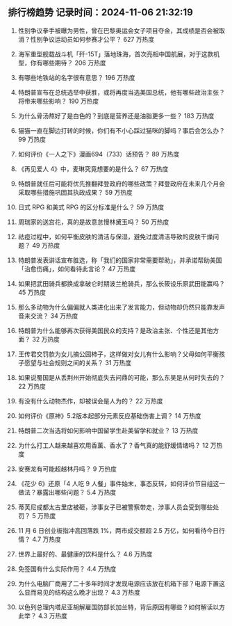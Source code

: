 
## 排行榜趋势 记录时间：2024-11-06 21:32:19
  
  1. 性别争议拳手被曝为男性，曾在巴黎奥运会女子项目夺金，其成绩是否会被取消？性别争议运动员如何参赛才公平？ 627 万热度
    
  2. 海军重型舰载战斗机「歼-15T」落地珠海，首次亮相中国航展，对于这款机型，你有哪些期待？ 206 万热度
    
  3. 有哪些地铁站的名字很有意思？ 196 万热度
    
  4. 特朗普宣布在总统选举中获胜，或将再度当选美国总统，他有哪些政治主张？将带来哪些影响？ 190 万热度
    
  5. 为什么骨汤熬好了是白色的？到底是营养还是油脂更多一些？ 183 万热度
    
  6. 猫猫一直在脚边打转的时候，你们有不小心踩过猫咪的脚吗？事后会怎么办？ 99 万热度
    
  7. 如何评价《一人之下》漫画694（733）话预告？ 89 万热度
    
  8. 《再见爱人 4》中，麦琳究竟想要的是什么？ 67 万热度
    
  9. 特朗普就任后可能将优先推翻拜登政府的哪些政策？拜登政府在未来几个月会采取哪些措施巩固其执政成果？ 59 万热度
    
  10. 日式 RPG 和美式 RPG 的区分标准是什么？ 59 万热度
    
  11. 周瑞家的送宫花，真的是故意怠慢林黛玉吗？ 50 万热度
    
  12. 祛痘过程中，如何平衡皮肤的清洁与保湿，避免过度清洁导致的皮肤干燥问题？ 49 万热度
    
  13. 特朗普发表讲话宣布胜选，称「我们的国家非常需要帮助」，并承诺帮助美国「治愈伤痛」，如何看待此言论？ 47 万热度
    
  14. 如果把武田骑兵都换成拿破仑时期波兰枪骑兵，那么长筱设乐原武田能赢吗？ 45 万热度
    
  15. 那么多动物为什么偏偏就人类进化出来了发言能力，但动物却仍然只能靠发声音来交流？ 34 万热度
    
  16. 特朗普为什么能够再次获得美国民众的支持？是政治主张、个性还是其他方面？ 32 万热度
    
  17. 王传君交罚款为女儿摘公园柿子，这样做对女儿有什么影响？父母如何平衡孩子愿望与社会规则之间的关系？ 31 万热度
    
  18. 如果说蜀国是从丢荆州开始彻底失去问鼎的可能，那么东吴是从何时失去的？ 22 万热度
    
  19. 有没有什么动物杰作，却被误会是人为的？ 22 万热度
    
  20. 如何评价《原神》5.2版本起部分元素反应基础伤害上调？ 14 万热度
    
  21. 特朗普二次当选将如何影响中国留学生赴美留学和就业？ 13 万热度
    
  22. 为什么打工人越来越喜欢用香薰、香水了？香气真的能舒缓情绪吗？ 12 万热度
    
  23. 安赛龙有可能超越林丹吗？ 9 万热度
    
  24. 《花少 6》还原「4 人吃 9 人餐」事件始末，事态反转，如何评价节目组这一做法？暴露出哪些问题？ 5.4 万热度
    
  25. 蒂芙尼成都太古里店被砸，涉事女子已被警察带走，涉事人员会受到哪些处罚？ 5 万热度
    
  26. 11 月 6 日创业板指冲高回落跌 1%，两市成交额超 2.5 万亿，如何看待今日行情？ 4.7 万热度
    
  27. 世界上最好的、最健康的饮料是什么？ 4.6 万热度
    
  28. 免签国有什么实际作用？ 4.4 万热度
    
  29. 为什么电脑厂商用了二十多年时间才发现电源应该放在机箱下部？电源下置这么显而易见的结构这么晚才出现？ 4.3 万热度
    
  30. 以色列总理内塔尼亚胡解雇国防部长加兰特，背后原因有哪些？如何解读以方此举？ 4.3 万热度
    
